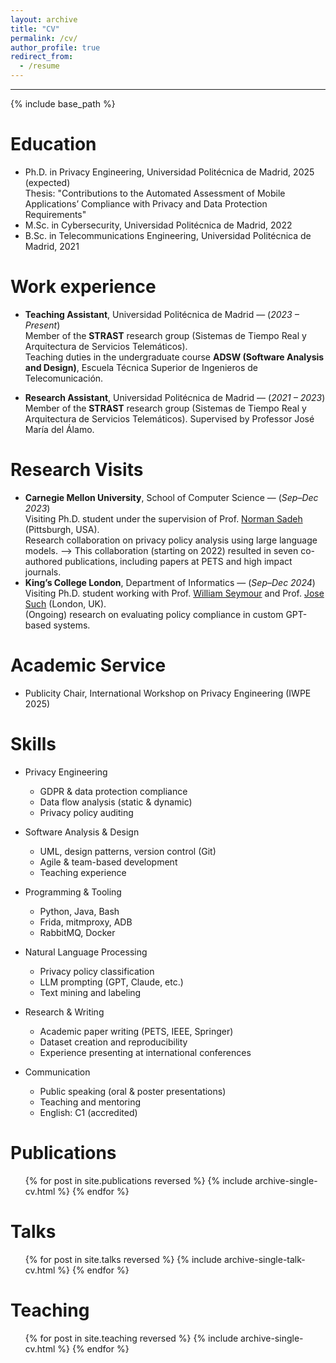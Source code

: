 ```yaml
---
layout: archive
title: "CV"
permalink: /cv/
author_profile: true
redirect_from:
  - /resume
---
```

---

{% include base_path %}

Education
======
* Ph.D. in Privacy Engineering, Universidad Politécnica de Madrid, 2025 (expected)  
  Thesis: "Contributions to the Automated Assessment of Mobile Applications’ Compliance with Privacy and Data Protection Requirements"
* M.Sc. in Cybersecurity, Universidad Politécnica de Madrid, 2022
* B.Sc. in Telecommunications Engineering, Universidad Politécnica de Madrid, 2021

Work experience
======
* **Teaching Assistant**, Universidad Politécnica de Madrid — (*2023 – Present*)  
  Member of the **STRAST** research group (Sistemas de Tiempo Real y Arquitectura de Servicios Telemáticos).  
  Teaching duties in the undergraduate course **ADSW (Software Analysis and Design)**, Escuela Técnica Superior de Ingenieros de Telecomunicación.

* **Research Assistant**, Universidad Politécnica de Madrid — (*2021 – 2023*)  
  Member of the **STRAST** research group (Sistemas de Tiempo Real y Arquitectura de Servicios Telemáticos).
  Supervised by Professor José María del Álamo.
  
Research Visits
===============

* **Carnegie Mellon University**, School of Computer Science — (*Sep–Dec 2023*)  
  Visiting Ph.D. student under the supervision of Prof. [Norman Sadeh](https://www.normsadeh.org/) (Pittsburgh, USA).  
  Research collaboration on privacy policy analysis using large language models.
    ⟶ This collaboration (starting on 2022) resulted in seven co-authored publications, including papers at PETS and high impact journals.
* **King’s College London**, Department of Informatics — (*Sep–Dec 2024*)  
  Visiting Ph.D. student working with Prof. [William Seymour](https://wseymour.co.uk/) and Prof. [Jose Such](https://www.kcl.ac.uk/people/jose-such) (London, UK).  
  (Ongoing) research on evaluating policy compliance in custom GPT-based systems.

Academic Service
================
* Publicity Chair, International Workshop on Privacy Engineering (IWPE 2025)

Skills
======

* Privacy Engineering
  * GDPR & data protection compliance
  * Data flow analysis (static & dynamic)
  * Privacy policy auditing

* Software Analysis & Design
  * UML, design patterns, version control (Git)
  * Agile & team-based development
  * Teaching experience

* Programming & Tooling
  * Python, Java, Bash
  * Frida, mitmproxy, ADB
  * RabbitMQ, Docker

* Natural Language Processing
  * Privacy policy classification
  * LLM prompting (GPT, Claude, etc.)
  * Text mining and labeling

* Research & Writing
  * Academic paper writing (PETS, IEEE, Springer)
  * Dataset creation and reproducibility
  * Experience presenting at international conferences

* Communication
  * Public speaking (oral & poster presentations)
  * Teaching and mentoring
  * English: C1 (accredited)

Publications
======
  <ul>{% for post in site.publications reversed %}
    {% include archive-single-cv.html %}
  {% endfor %}</ul>
  
Talks
======
  <ul>{% for post in site.talks reversed %}
    {% include archive-single-talk-cv.html  %}
  {% endfor %}</ul>
  
Teaching
======
  <ul>{% for post in site.teaching reversed %}
    {% include archive-single-cv.html %}
  {% endfor %}</ul>
  